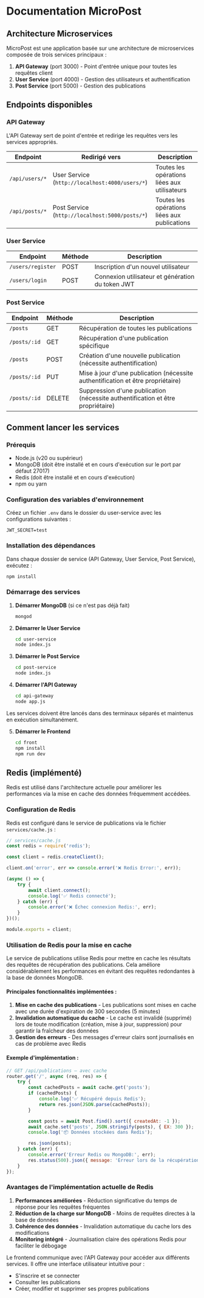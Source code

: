 # Documentation MicroPost

## Architecture Microservices

MicroPost est une application basée sur une architecture de microservices composée de trois services principaux :

1. **API Gateway** (port 3000) - Point d'entrée unique pour toutes les requêtes client
2. **User Service** (port 4000) - Gestion des utilisateurs et authentification
3. **Post Service** (port 5000) - Gestion des publications

## Endpoints disponibles

### API Gateway

L'API Gateway sert de point d'entrée et redirige les requêtes vers les services appropriés.

| Endpoint | Redirigé vers | Description |
|----------|---------------|-------------|
| `/api/users/*` | User Service (`http://localhost:4000/users/*`) | Toutes les opérations liées aux utilisateurs |
| `/api/posts/*` | Post Service (`http://localhost:5000/posts/*`) | Toutes les opérations liées aux publications |

### User Service

| Endpoint | Méthode | Description |
|----------|---------|-------------|
| `/users/register` | POST | Inscription d'un nouvel utilisateur |
| `/users/login` | POST | Connexion utilisateur et génération du token JWT |

### Post Service

| Endpoint | Méthode | Description |
|----------|---------|-------------|
| `/posts` | GET | Récupération de toutes les publications |
| `/posts/:id` | GET | Récupération d'une publication spécifique |
| `/posts` | POST | Création d'une nouvelle publication (nécessite authentification) |
| `/posts/:id` | PUT | Mise à jour d'une publication (nécessite authentification et être propriétaire) |
| `/posts/:id` | DELETE | Suppression d'une publication (nécessite authentification et être propriétaire) |

## Comment lancer les services

### Prérequis

- Node.js (v20 ou supérieur)
- MongoDB (doit être installé et en cours d'exécution sur le port par défaut 27017)
- Redis (doit être installé et en cours d'exécution)
- npm ou yarn

### Configuration des variables d'environnement

Créez un fichier `.env` dans le dossier du user-service avec les configurations suivantes :

```
JWT_SECRET=test
```

### Installation des dépendances

Dans chaque dossier de service (API Gateway, User Service, Post Service), exécutez :

```bash
npm install
```

### Démarrage des services

1. **Démarrer MongoDB** (si ce n'est pas déjà fait)
   ```bash
   mongod
   ```

2. **Démarrer le User Service**
   ```bash
   cd user-service
   node index.js
   ```

3. **Démarrer le Post Service**
   ```bash
   cd post-service
   node index.js
   ```

4. **Démarrer l'API Gateway**
   ```bash
   cd api-gateway
   node app.js
   ```

Les services doivent être lancés dans des terminaux séparés et maintenus en exécution simultanément.

5. **Démarrer le Frontend**
   ```bash
   cd front
   npm install
   npm run dev
   ```

## Redis (implémenté)

Redis est utilisé dans l'architecture actuelle pour améliorer les performances via la mise en cache des données fréquemment accédées.

### Configuration de Redis

Redis est configuré dans le service de publications via le fichier `services/cache.js` :

```javascript
// services/cache.js
const redis = require('redis');

const client = redis.createClient();

client.on('error', err => console.error('❌ Redis Error:', err));

(async () => {
    try {
        await client.connect();
        console.log('✅ Redis connecté');
    } catch (err) {
        console.error('❌ Échec connexion Redis:', err);
    }
})();

module.exports = client;
```

### Utilisation de Redis pour la mise en cache

Le service de publications utilise Redis pour mettre en cache les résultats des requêtes de récupération des publications. Cela améliore considérablement les performances en évitant des requêtes redondantes à la base de données MongoDB.

#### Principales fonctionnalités implémentées :

1. **Mise en cache des publications** - Les publications sont mises en cache avec une durée d'expiration de 300 secondes (5 minutes)
2. **Invalidation automatique du cache** - Le cache est invalidé (supprimé) lors de toute modification (création, mise à jour, suppression) pour garantir la fraîcheur des données
3. **Gestion des erreurs** - Des messages d'erreur clairs sont journalisés en cas de problème avec Redis

#### Exemple d'implémentation :

```javascript
// GET /api/publications — avec cache
router.get('/', async (req, res) => {
    try {
        const cachedPosts = await cache.get('posts');
        if (cachedPosts) {
            console.log('✅ Récupéré depuis Redis');
            return res.json(JSON.parse(cachedPosts));
        }

        const posts = await Post.find().sort({ createdAt: -1 });
        await cache.set('posts', JSON.stringify(posts), { EX: 300 });
        console.log('📦 Données stockées dans Redis');

        res.json(posts);
    } catch (err) {
        console.error('Erreur Redis ou MongoDB:', err);
        res.status(500).json({ message: 'Erreur lors de la récupération des publications' });
    }
});
```

### Avantages de l'implémentation actuelle de Redis

1. **Performances améliorées** - Réduction significative du temps de réponse pour les requêtes fréquentes
2. **Réduction de la charge sur MongoDB** - Moins de requêtes directes à la base de données
3. **Cohérence des données** - Invalidation automatique du cache lors des modifications
4. **Monitoring intégré** - Journalisation claire des opérations Redis pour faciliter le débogage


Le frontend communique avec l'API Gateway pour accéder aux différents services. Il offre une interface utilisateur intuitive pour :
- S'inscrire et se connecter
- Consulter les publications
- Créer, modifier et supprimer ses propres publications